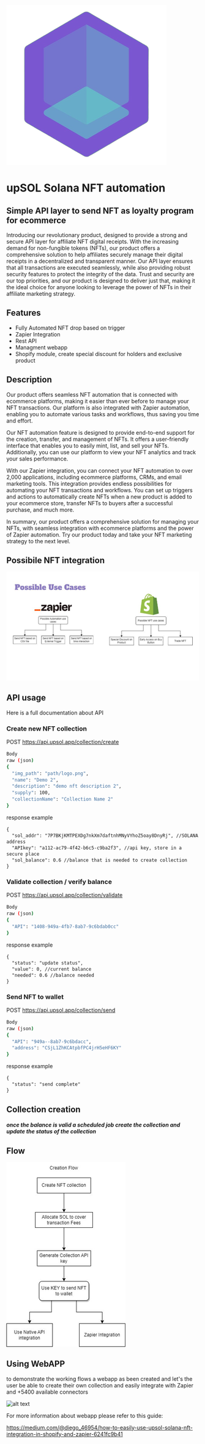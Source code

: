 ![alt text](https://github.com/3dvolt/upSOL/blob/main/img/logo.png)
# upSOL Solana NFT automation
## Simple API layer to send NFT as loyalty program for ecommerce



Introducing our revolutionary product, designed to provide a strong and secure API layer for affiliate NFT digital receipts. With the increasing demand for non-fungible tokens (NFTs), our product offers a comprehensive solution to help affiliates securely manage their digital receipts in a decentralized and transparent manner. Our API layer ensures that all transactions are executed seamlessly, while also providing robust security features to protect the integrity of the data. Trust and security are our top priorities, and our product is designed to deliver just that, making it the ideal choice for anyone looking to leverage the power of NFTs in their affiliate marketing strategy.


## Features

- Fully Automated NFT drop based on trigger
- Zapier Integration
- Rest API
- Managment webapp
- Shopify module, create special discount for holders and exclusive product

## Description

Our product offers seamless NFT automation that is connected with ecommerce platforms, making it easier than ever before to manage your NFT transactions. Our platform is also integrated with Zapier automation, enabling you to automate various tasks and workflows, thus saving you time and effort.

Our NFT automation feature is designed to provide end-to-end support for the creation, transfer, and management of NFTs. It offers a user-friendly interface that enables you to easily mint, list, and sell your NFTs. Additionally, you can use our platform to view your NFT analytics and track your sales performance.

With our Zapier integration, you can connect your NFT automation to over 2,000 applications, including ecommerce platforms, CRMs, and email marketing tools. This integration provides endless possibilities for automating your NFT transactions and workflows. You can set up triggers and actions to automatically create NFTs when a new product is added to your ecommerce store, transfer NFTs to buyers after a successful purchase, and much more.

In summary, our product offers a comprehensive solution for managing your NFTs, with seamless integration with ecommerce platforms and the power of Zapier automation. Try our product today and take your NFT marketing strategy to the next level.

## Possibile NFT integration

![alt text](https://github.com/3dvolt/upSOL/blob/main/img/API%20flow%202.jpg)

## API usage

Here is a full documentation about API

### Create new NFT collection
POST 
https://api.upsol.app/collection/create
```sh
Body
raw (json)
{
  "img_path": "path/logo.png",
  "name": "Demo 2",
  "description": "demo nft description 2",
  "supply": 100,
  "collectionName": "Collection Name 2"
}
```
response example
```
{
  "sol_addr": "7P7BKjKMTPEXDg7nkXm7daftnhMNyVYhoZ5oay8DnyRj", //SOLANA address
  "APIkey": "a112-ac79-4f42-b6c5-c9ba2f3", //api key, store in a secure place
  "sol_balance": 0.6 //balance that is needed to create collection
}
```

### Validate collection / verify balance
POST 
https://api.upsol.app/collection/validate
```sh
Body
raw (json)
{
  "API": "1408-949a-4fb7-8ab7-9c6bdab0cc"
}
```

response example
```
{
  "status": "update status",
  "value": 0, //current balance
  "needed": 0.6 //balance needed
}
```

### Send NFT to wallet
POST 
https://api.upsol.app/collection/send
```sh
Body
raw (json)
{
  "API": "949a--8ab7-9c6bdacc",
  "address": "CSjL1ZhKCAtpbfPC4jrH5eHF6KY"
}
```

response example
```
{
  "status": "send complete"
}
```

## Collection creation

##### once the balance is valid a scheduled job create the collection and update the status of the collection

## Flow

![alt text](https://github.com/3dvolt/upSOL/blob/main/img/API%20flow%201.jpg)

## Using WebAPP

to demonstrate the working flows a webapp as been created and let's the user be able to create their own collection and easily integrate with Zapier and +5400 available connectors

![alt text](https://miro.medium.com/v2/resize:fit:720/format:webp/1*7przvkgEivyU_rva54o_lg.png)

For more information about webapp please refer to this guide:

https://medium.com/@diego_46954/how-to-easily-use-upsol-solana-nft-integration-in-shopify-and-zapier-6241fc9b41



